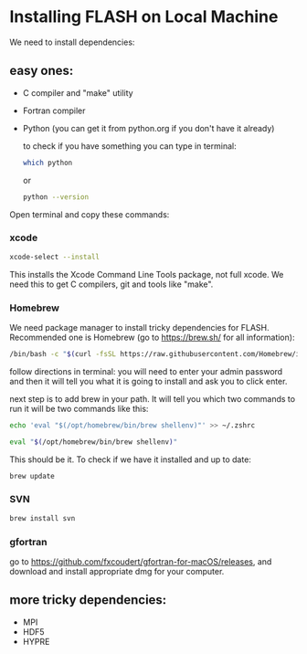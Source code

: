 # Installing FLASH on Local Machine

We need to install dependencies: 

## easy ones: 
* C compiler and "make" utility
* Fortran compiler
* Python (you can get it from python.org if you don't have it already)

  to check if you have something you can type in terminal:
  ```bash
  which python
  ```
  or
  ```bash
  python --version
  ```
  
Open terminal and copy these commands: 

### xcode

```bash 
xcode-select --install
```

This installs the Xcode Command Line Tools package, not full xcode. We need this to get C compilers, git and tools like "make". 

### Homebrew
We need package manager to install tricky dependencies for FLASH. Recommended one is Homebrew (go to https://brew.sh/ for all information):

```bash 
/bin/bash -c "$(curl -fsSL https://raw.githubusercontent.com/Homebrew/install/HEAD/install.sh)"
```

follow directions in terminal: you will need to enter your admin password and then it will tell you what it is going to install and ask you to click enter.

next step is to add brew in your path. It will tell you which two commands to run it will be two commands like this: 

```bash 
echo 'eval "$(/opt/homebrew/bin/brew shellenv)"' >> ~/.zshrc
```
```bash 
eval "$(/opt/homebrew/bin/brew shellenv)"
```

This should be it. To check if we have it installed and up to date:

```bash 
brew update
```

### SVN
```bash 
brew install svn
```

### gfortran
go to https://github.com/fxcoudert/gfortran-for-macOS/releases, and download and install appropriate dmg for your computer. 

## more tricky dependencies: 
* MPI
* HDF5
* HYPRE








